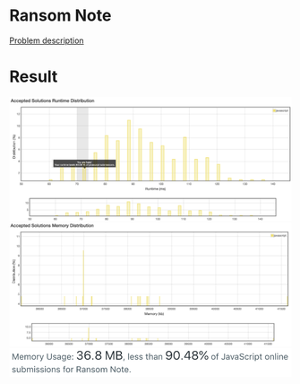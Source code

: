 # Ransom Note

[Problem description](https://leetcode.com/problems/ransom-note/description)

# Result

![result_runtime](result_runtime.png)
![result_space1](result_space1.png)
![result_space2](result_space2.png)
